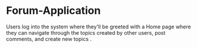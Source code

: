 # Forum-Application
Users log into the system where they'll be greeted with a Home page where they can navigate through the topics created by other users, post comments, and create new topics .
